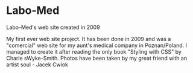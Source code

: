 # Labo-Med
Labo-Med's web site created in 2009

My first ever web site project. It has been done in 2009 and was a "comercial" web site for my aunt's medical company in Poznan/Poland.
I managed to create it after reading the only book "Styling with CSS" by Charle sWyke-Smith. 
Photos have been taken by my great friend with an artist soul - Jacek Cwiok 


